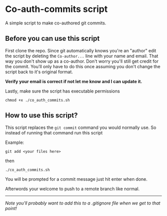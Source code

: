 # Co-auth-commits script
A simple script to make co-authored git commits.
## Before you can use this script 

First clone the repo. Since git automatically knows you're an "author" edit the script by deleting the `Co-author...` line with your name and email. That way you don't show up as a co-author. Don't worry you'll still get credit for the commit. You'll only have to do this once assuming you don't change the script back to it's original format. 

**Verify your email is correct if not let me know and I can update it.**

Lastly, make sure the script has executable permissions

`chmod +x ./co_auth_commits.sh`

## How to use this script?

This script replaces the `git commit` command you would normally use. So instead of running that command run this script

Example:

`git add <your files here>`

then

`./co_auth_commits.sh` 

You will be prompted for a commit message just hit enter when done.

Afterwords your welcome to push to a remote branch like normal.

---
*Note you'll probably want to add this to a .gitignore file when we get to that point!*
